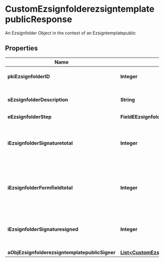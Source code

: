 

# CustomEzsignfolderezsigntemplatepublicResponse

An Ezsignfolder Object in the context of an Ezsigntemplatepublic

## Properties

| Name | Type | Description | Notes |
|------------ | ------------- | ------------- | -------------|
|**pkiEzsignfolderID** | **Integer** | The unique ID of the Ezsignfolder |  |
|**sEzsignfolderDescription** | **String** | The description of the Ezsignfolder |  |
|**eEzsignfolderStep** | **FieldEEzsignfolderStep** |  |  |
|**iEzsignfolderSignaturetotal** | **Integer** | The number of total signatures that were requested in the Ezsignfolder |  |
|**iEzsignfolderFormfieldtotal** | **Integer** | The number of total form fields that were requested in the Ezsignfolder |  |
|**iEzsignfolderSignaturesigned** | **Integer** | The number of signatures that were signed in the Ezsignfolder. |  |
|**aObjEzsignfolderezsigntemplatepublicSigner** | [**List&lt;CustomEzsignfolderezsigntemplatepublicSignerResponse&gt;**](CustomEzsignfolderezsigntemplatepublicSignerResponse.md) |  |  [optional] |



